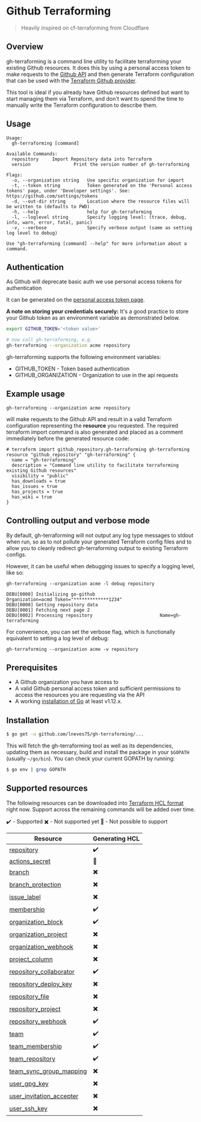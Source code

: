 # Github Terraforming
> Heavily inspired on cf-terraforming from Cloudflare

## Overview

gh-terraforming is a command line utility to facilitate terraforming your existing Github resources. It does this by using a personal access token to make requests to the [Github API](https://docs.github.com/en/free-pro-team@latest/rest) and then generate Terraform configuration that can be used with the [Terraform Github provider](https://registry.terraform.io/providers/hashicorp/github/latest).

This tool is ideal if you already have Github resources defined but want to start managing them via Terraform, and don't want to spend the time to manually write the Terraform configuration to describe them.

## Usage

```
Usage:
  gh-terraforming [command]

Available Commands:
  repository     Import Repository data into Terraform
  version                Print the version number of gh-terraforming

Flags:
  -o, --organization string   Use specific organization for import
  -t, --token string          Token generated on the 'Personal access tokens' page, under 'Developer settings'. See: https://github.com/settings/tokens
  -d, --out-dir string        Location where the resource files will be written to (defaults to PWD)
  -h, --help                  help for gh-terraforming
  -l, --loglevel string       Specify logging level: (trace, debug, info, warn, error, fatal, panic)
  -v, --verbose               Specify verbose output (same as setting log level to debug)

Use "gh-terraforming [command] --help" for more information about a command.
```

## Authentication

As Github will deprecate basic auth we use personal access tokens for authentication

It can be generated on the [personal access token page](https://github.com/settings/tokens).

**A note on storing your credentials securely:** It's a good practice to store your Github token as an environment variable as demonstrated below.

```bash
export GITHUB_TOKEN='<token value>'

# now call gh-terraforming, e.g.
gh-terraforming --organization acme repository
```

gh-terraforming supports the following environment variables:
* GITHUB_TOKEN - Token based authentication
* GITHUB_ORGANIZATION - Organization to use in the api requests

## Example usage

```gh-terraforming --organization acme repository```

will make requests to the Github API and result in a valid Terraform configuration representing the **resource** you requested.
The required terraform import command is also generated and placed as a comment immediately before the generated resource code:

```
# terraform import github_repository.gh-terraforming gh-terraforming
resource "github_repository" "gh-terraforming" {
  name = "gh-terraforming"
  description = "Command line utility to facilitate terraforming existing Github resources"
  visibility = "public"
  has_downloads = true
  has_issues = true
  has_projects = true
  has_wiki = true
}
```

## Controlling output and verbose mode
By default, gh-terraforming will not output any log type messages to stdout when run, so as to not pollute your generated Terraform config files and to allow you to cleanly redirect gh-terraforming output to existing Terraform configs.

However, it can be useful when debugging issues to specify a logging level, like so:

```
gh-terraforming --organization acme -l debug repository

DEBU[0000] Initializing go-github                        Organization=acmd Token="*************1234"
DEBU[0000] Getting repository data
DEBU[0001] Fetching next page 2
DEBU[0002] Processing repository                         Name=gh-terraforming
```

For convenience, you can set the verbose flag, which is functionally equivalent to setting a log level of debug:

```
gh-terraforming --organization acme -v repository
```

## Prerequisites
* A Github organization you have access to
* A valid Github personal access token and sufficient permissions to access the resources you are requesting via the API
* A working [installation of Go](https://golang.org/doc/install) at least v1.12.x.

## Installation

```bash
$ go get -u github.com/lneves75/gh-terraforming/...
```
This will fetch the gh-terraforming tool as well as its dependencies, updating them as necessary, build and install the package in your `$GOPATH` (usually `~/go/bin`). You can check your current GOPATH by running:

```bash
$ go env | grep GOPATH
```

## Supported resources

The following resources can be downloaded into [Terraform HCL format](https://www.terraform.io/docs/configuration/syntax.html) right now. Support across the remaining commands will be added over time.

✔️ - Supported
✖️ - Not supported yet
🚫 - Not possible to support

| Resource | Generating HCL |
|----------|----------------|
| [repository](https://registry.terraform.io/providers/hashicorp/github/latest/docs/resources/repository) | ✔️ |
| [actions_secret](https://registry.terraform.io/providers/hashicorp/github/latest/docs/resources/actions_secret) | 🚫 |
| [branch](https://registry.terraform.io/providers/hashicorp/github/latest/docs/resources/branch) | ✖️ |
| [branch_protection](https://registry.terraform.io/providers/hashicorp/github/latest/docs/resources/branch_protection) | ✖️ |
| [issue_label](https://registry.terraform.io/providers/hashicorp/github/latest/docs/resources/issue_label) | ✖️ |
| [membership](https://registry.terraform.io/providers/hashicorp/github/latest/docs/resources/membership) | ✔️ |
| [organization_block](https://registry.terraform.io/providers/hashicorp/github/latest/docs/resources/organization_block) | ✔️ |
| [organization_project](https://registry.terraform.io/providers/hashicorp/github/latest/docs/resources/organization_project) | ✖️ |
| [organization_webhook](https://registry.terraform.io/providers/hashicorp/github/latest/docs/resources/organization_webhook) | ✖️ |
| [project_column](https://registry.terraform.io/providers/hashicorp/github/latest/docs/resources/project_column) | ✖️ |
| [repository_collaborator](https://registry.terraform.io/providers/hashicorp/github/latest/docs/resources/repository_collaborator) | ✔️ |
| [repository_deploy_key](https://registry.terraform.io/providers/hashicorp/github/latest/docs/resources/repository_deploy_key) | ✖️ |
| [repository_file](https://registry.terraform.io/providers/hashicorp/github/latest/docs/resources/repository_file) | ✖️ |
| [repository_project](https://registry.terraform.io/providers/hashicorp/github/latest/docs/resources/repository_project) | ✖️ |
| [repository_webhook](https://registry.terraform.io/providers/hashicorp/github/latest/docs/resources/repository_webhook) | ✔️ |
| [team](https://registry.terraform.io/providers/hashicorp/github/latest/docs/resources/team) | ✔️ |
| [team_membership](https://registry.terraform.io/providers/hashicorp/github/latest/docs/resources/team_membership) | ✔️ |
| [team_repository](https://registry.terraform.io/providers/hashicorp/github/latest/docs/resources/team_repository) | ✔️ |
| [team_sync_group_mapping](https://registry.terraform.io/providers/hashicorp/github/latest/docs/resources/team_sync_group_mapping) | ✖️ |
| [user_gpg_key](https://registry.terraform.io/providers/hashicorp/github/latest/docs/resources/user_gpg_key) | ✖️ |
| [user_invitation_accepter](https://registry.terraform.io/providers/hashicorp/github/latest/docs/resources/user_invitation_accepter) | ✖️ |
| [user_ssh_key](https://registry.terraform.io/providers/hashicorp/github/latest/docs/resources/user_ssh_key) | ✖️ |
